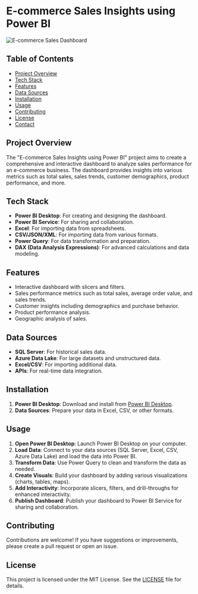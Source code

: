 # E-commerce Sales Insights using Power BI

![E-commerce Sales Dashboard](images/dashboard.png)

## Table of Contents
- [Project Overview](#project-overview)
- [Tech Stack](#tech-stack)
- [Features](#features)
- [Data Sources](#data-sources)
- [Installation](#installation)
- [Usage](#usage)
- [Contributing](#contributing)
- [License](#license)
- [Contact](#contact)

## Project Overview
The "E-commerce Sales Insights using Power BI" project aims to create a comprehensive and interactive dashboard to analyze sales performance for an e-commerce business. The dashboard provides insights into various metrics such as total sales, sales trends, customer demographics, product performance, and more.

## Tech Stack
- **Power BI Desktop**: For creating and designing the dashboard.
- **Power BI Service**: For sharing and collaboration.
- **Excel**: For importing data from spreadsheets.
- **CSV/JSON/XML**: For importing data from various formats.
- **Power Query**: For data transformation and preparation.
- **DAX (Data Analysis Expressions)**: For advanced calculations and data modeling.

## Features
- Interactive dashboard with slicers and filters.
- Sales performance metrics such as total sales, average order value, and sales trends.
- Customer insights including demographics and purchase behavior.
- Product performance analysis.
- Geographic analysis of sales.

## Data Sources
- **SQL Server**: For historical sales data.
- **Azure Data Lake**: For large datasets and unstructured data.
- **Excel/CSV**: For importing additional data.
- **APIs**: For real-time data integration.

## Installation
1. **Power BI Desktop**: Download and install from [Power BI Desktop](https://powerbi.microsoft.com/desktop/).
2. **Data Sources**: Prepare your data in Excel, CSV, or other formats.

## Usage
1. **Open Power BI Desktop**: Launch Power BI Desktop on your computer.
2. **Load Data**: Connect to your data sources (SQL Server, Excel, CSV, Azure Data Lake) and load the data into Power BI.
3. **Transform Data**: Use Power Query to clean and transform the data as needed.
4. **Create Visuals**: Build your dashboard by adding various visualizations (charts, tables, maps).
5. **Add Interactivity**: Incorporate slicers, filters, and drill-throughs for enhanced interactivity.
6. **Publish Dashboard**: Publish your dashboard to Power BI Service for sharing and collaboration.

## Contributing
Contributions are welcome! If you have suggestions or improvements, please create a pull request or open an issue.

## License
This project is licensed under the MIT License. See the [LICENSE](LICENSE) file for details.

